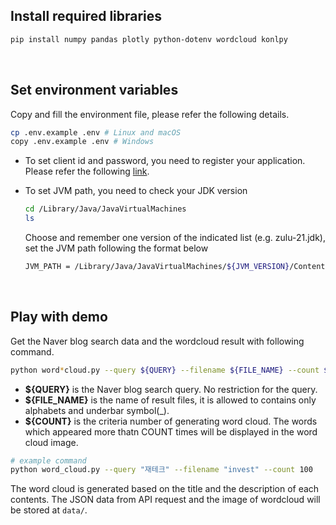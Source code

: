 ## Install required libraries

```bash
pip install numpy pandas plotly python-dotenv wordcloud konlpy
```

<br />

## Set environment variables

Copy and fill the environment file, please refer the following details.

```bash
cp .env.example .env # Linux and macOS
copy .env.example .env # Windows
```

- To set client id and password, you need to register your application. Please refer the following [link](https://developers.naver.com/apps/#/register).

- To set JVM path, you need to check your JDK version
  ```bash
  cd /Library/Java/JavaVirtualMachines
  ls
  ```
  Choose and remember one version of the indicated list (e.g. zulu-21.jdk), set the JVM path following the format below
  ```bash
  JVM_PATH = /Library/Java/JavaVirtualMachines/${JVM_VERSION}/Contents/Home/bin/java'
  ```

<br />

## Play with demo

Get the Naver blog search data and the wordcloud result with following command.

```bash
python word*cloud.py --query ${QUERY} --filename ${FILE_NAME} --count ${COUNT}
```

- **${QUERY}** is the Naver blog search query. No restriction for the query.
- **${FILE_NAME}** is the name of result files, it is allowed to contains only alphabets and underbar symbol(\_).
- **${COUNT}** is the criteria number of generating word cloud. The words which appeared more thatn COUNT times will be displayed in the word cloud image.

```bash
# example command
python word_cloud.py --query "재테크" --filename "invest" --count 100
```

The word cloud is generated based on the title and the description of each contents.
The JSON data from API request and the image of wordcloud will be stored at `data/`.

